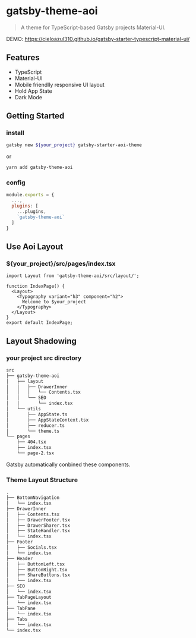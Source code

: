 # gatsby-theme-aoi

> A theme for TypeScript-based Gatsby projects Material-UI.

DEMO: https://cieloazul310.github.io/gatsby-starter-typescript-material-ui/

## Features

- TypeScript
- Material-UI
- Mobile friendlly responsive UI layout
- Hold App State
- Dark Mode

## Getting Started

### install

```sh
gatsby new ${your_project} gatsby-starter-aoi-theme
```

or

```sh
yarn add gatsby-theme-aoi
```

### config

```js:gatsby-config.js
module.exports = {
  ...,
  plugins: [
    ...plugins,
    `gatsby-theme-aoi`
  ]
}
```

## Use Aoi Layout

### ${your_project}/src/pages/index.tsx

```tsx
import Layout from 'gatsby-theme-aoi/src/layout/';

function IndexPage() {
  <Layout>
    <Typography variant="h3" component="h2">
      Welcome to $your_project
    </Typography>
  </Layout>
}
export default IndexPage;
```

## Layout Shadowing

### your project src directory

```txt
src
├── gatsby-theme-aoi
│   ├── layout
│   │   ├── DrawerInner
│   │   │   └── Contents.tsx
│   │   └── SEO
│   │       └── index.tsx
│   └── utils
│       ├── AppState.ts
│       ├── AppStateContext.tsx
│       ├── reducer.ts
│       └── theme.ts
└── pages
    ├── 404.tsx
    ├── index.tsx
    └── page-2.tsx
```

Gatsby automatically conbined these components.

### Theme Layout Structure

```txt
.
├── BottomNavigation
│   └── index.tsx
├── DrawerInner
│   ├── Contents.tsx
│   ├── DrawerFooter.tsx
│   ├── DrawerSharer.tsx
│   ├── StateHandler.tsx
│   └── index.tsx
├── Footer
│   ├── Socials.tsx
│   └── index.tsx
├── Header
│   ├── ButtonLeft.tsx
│   ├── ButtonRight.tsx
│   ├── ShareButtons.tsx
│   └── index.tsx
├── SEO
│   └── index.tsx
├── TabPageLayout
│   └── index.tsx
├── TabPane
│   └── index.tsx
├── Tabs
│   └── index.tsx
└── index.tsx
```
